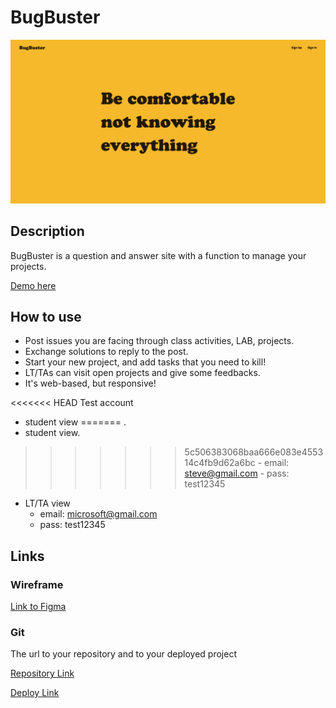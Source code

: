 # BugBuster
![Main](/public/images/main.png)

## Description

BugBuster is a question and answer site with a function to manage your projects. 

[Demo here](https://bugbuster2020.herokuapp.com/)

## How to use
- Post issues you are facing through class activities, LAB, projects.
- Exchange solutions to reply to the post.
- Start your new project, and add tasks that you need to kill!
- LT/TAs can visit open projects and give some feedbacks.
- It's web-based, but responsive!  

<<<<<<< HEAD
Test account
- student view
=======
<Test account>. 
- student view. 
>>>>>>> 5c506383068baa666e083e455314c4fb9d62a6bc
    - email: steve@gmail.com
    - pass: test12345

- LT/TA view
    - email: microsoft@gmail.com
    - pass: test12345


## Links

### Wireframe

[Link to Figma](https://www.figma.com/file/hDh8hemrj112R2Ygyk5dBi/M2-Project-BugBuster?node-id=2%3A3) 

### Git

The url to your repository and to your deployed project

[Repository Link](https://github.com/sumi0820/bugbuster)

[Deploy Link](https://bugbuster2020.herokuapp.com/)

